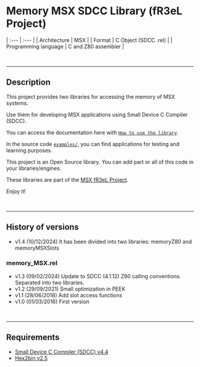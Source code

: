 # Memory MSX SDCC Library (fR3eL Project)

| :--- | :--- |
| Architecture | MSX |
| Format | C Object (SDCC .rel) |
| Programming language | C and Z80 assembler |

<br/>

---

## Description

This project provides two libraries for accessing the memory of MSX systems. 

Use them for developing MSX applications using Small Device C Compiler (SDCC).

You can access the documentation here with [`How to use the library`](docs/HOWTO.md).

In the source code [`examples/`](examples/), you can find applications for testing and learning purposes.

This project is an Open Source library. You can add part or all of this code in your libraries/engines.

These libraries are part of the [MSX fR3eL Project](https://github.com/mvac7/SDCC_MSX_fR3eL).

Enjoy it!   

<br/>

---

## History of versions

- v1.4 (10/12/2024) It has been divided into two libraries: memoryZ80 and memoryMSXSlots

### memory_MSX.rel
- v1.3 (09/02/2024) Update to SDCC (4.1.12) Z80 calling conventions. Separated into two libraries.
- v1.2 (29/09/2021) Small optimization in PEEK
- v1.1 (28/06/2018) Add slot access functions
- v1.0 (01/03/2016) First version

<br/>

---

## Requirements

- [Small Device C Compiler (SDCC) v4.4](http://sdcc.sourceforge.net/)
- [Hex2bin v2.5](http://hex2bin.sourceforge.net/)




